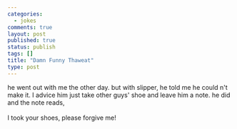 ```yaml
--- 
categories: 
  - jokes
comments: true
layout: post
published: true
status: publish
tags: []
title: "Damn Funny Thaweat"
type: post
---
```

<div id="msgcns!3725CC0EE38B1F6!896" class="bvMsg">he went out with me the other day. but with slipper, he told me he could n't make it. I advice him just take other guys' shoe and leave him a note. he did and the note reads,<br><br>I took your shoes, please forgive me!<br><br><br><br>
</div>
